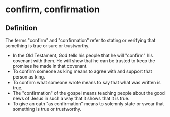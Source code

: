 # confirm, confirmation

## Definition

The terms "confirm" and "confirmation" refer to stating or verifying that something is true or sure or trustworthy.

* In the Old Testament, God tells his people that he will "confirm" his covenant with them. He will show that he can be trusted to keep the promises he made in that covenant.
* To confirm someone as king means to agree with and support that person as king.
* To confirm what someone wrote means to say that what was written is true.
* The "confirmation" of the gospel means teaching people about the good news of Jesus in such a way that it shows that it is true.
* To give an oath "as confirmation" means to solemnly state or swear that something is true or trustworthy.